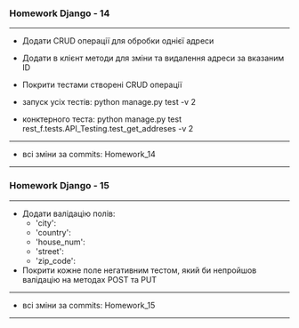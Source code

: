 ### Homework Django - 14

---

 - Додати CRUD операції для обробки однієї адреси
 - Додати в клієнт методи для зміни та видалення адреси за вказаним ID
 - Покрити тестами створені СRUD операції

 - запуск усіх тестів: python manage.py test -v 2
 - конктерного теста: python manage.py test rest_f.tests.API_Testing.test_get_addreses -v 2

---

- всі зміни за commits: Homework_14

---
### Homework Django - 15

---

 - Додати валідацію полів:
    - 'city':
    - 'country': 
    - 'house_num': 
    - 'street': 
    - 'zip_code':
 - Покрити кожне поле негативним тестом, який би непройшов валідацію на методах POST та PUT

---

- всі зміни за commits: Homework_15

---
